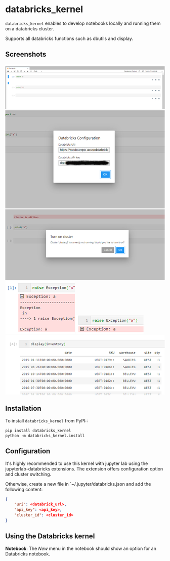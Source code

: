 databricks_kernel
===========

``databricks_kernel`` enables to develop notebooks locally and running them on a databricks cluster.

Supports all databricks functions such as dbutils and display.

Screenshots
-----------
![screenshot](screenshot.png)
![screenshot](screenshot2.png)
![screenshot](screenshot3.png)
![screenshot](screenshot4.png)
![screenshot](screenshot5.png)
![screenshot](screenshot6.png)

Installation
------------
To install ``databricks_kernel`` from PyPI::

    pip install databricks_kernel
    python -m databricks_kernel.install

Configuration
-------------
It's highly recommended to use this kernel with jupyter lab using the jupyterlab-databricks extensions. 
The extension offers configuration option and cluster switching.

Otherwise, create a new file in `~/.jupyter/databricks.json and add the following content:

```json
{
    "uri": <databrick_url>, 
    "api_key": <api_key>, 
    "cluster_id": <cluster_id>
}
```

Using the Databricks kernel
---------------------
**Notebook**: The *New* menu in the notebook should show an option for an Databricks notebook.


